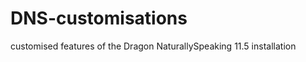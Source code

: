 DNS-customisations
==================

customised features of the Dragon NaturallySpeaking 11.5 installation